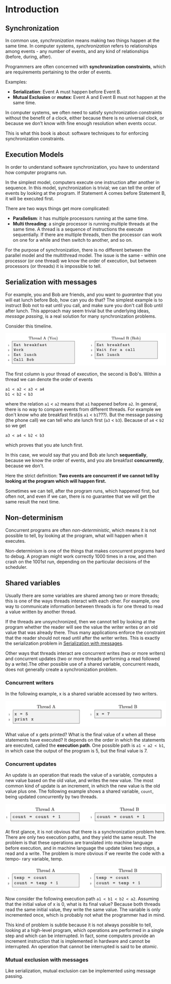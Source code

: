 # Introduction

## Synchronization

In common use, *synchronization* means making two things happen at the same time.
In computer systems, *synchronization* refers to relationships among events - any number of events, and any kind of relationships (before, during, after).

Programmers are often concerned with **synchronization constraints**, which are requirements pertaining to the order of events.

Examples:

- **Serialization**: Event A must happen before Event B.
- **Mutual Exclusion** or **mutex**: Event A and Event B must not happen at the same time.

In computer systems, we often need to satisfy synchronization constraints without the benefit of a clock, either because there is no universal clock, or because we don’t know with fine enough resolution when events occur.

This is what this book is about: software techniques to for enforcing synchronization constraints.

## Execution Models

In order to understand software synchronization, you have to understand how computer programs run.

In the simplest model, computers execute one instruction after another in sequence. In this model, synchronization is trivial; we can tell the order of events by looking at the program. If Statement A comes before Statement B, it will be executed first.

There are two ways things get more complicated:

- **Parallelism**: it has multiple processors running at the same time.
- **Multi threading**: a single processor is running multiple threads at the same time. A thread is a sequence of instructions the execute sequentially. If there are multiple threads, then the processor can work on one for a while and then switch to another, and so on.

For the purpose of synchronization, there is no different between the parallel model and the multithread model. The issue is the same - within one processor (or one thread) we know the order of execution, but between processors (or threads) it is impossible to tell.

## Serialization with messages

For example, you and Bob are friends, and you want to *guarantee* that you will eat lunch before Bob, how can you do that? The simplest example is to instruct Bob not to eat until you call, and make sure you don't call Bob until after lunch. This approach may seem trivial but the underlying ideas, *message passing*, is a real solution for many synchronization problems.

Consider this timeline.

![timeline](images/f1-serialization-with-messages.png)

The first column is your thread of execution, the second is Bob's. Within a thread we can denote the order of events
```
a1 < a2 < a3 < a4
b1 < b2 < b3
```
where the relation `a1` < `a2` means that `a1` happened before `a2`.
In general, there is no way to compare events from different threads. For example we don't know who ate breakfast first(is `a1` < `b1`???).
But the message passing (the phone call) we can tell who ate lunch first (`a3` < `b3`). Because of `a4` < `b2` so we get
```
a3 < a4 < b2 < b3
```
which proves that you ate lunch first.

In this case, we would say that you and Bob ate lunch **sequentially**, because we know the order of events, and you ate breakfast **concurrently**, because we don't.

Here the strict definition: **Two events are concurrent if we cannot tell by looking at the program which will happen first.**

Sometimes we can tell, after the program runs, which happened first, but often not, and even if we can, there is no guarantee that we will get the same result the next time.

## Non-determinism

Concurrent programs are often *non-deterministic*, which means it is not possible to tell, by looking at the program, what will happen when it executes.

Non-determinism is one of the things that makes concurrent programs hard to debug. A program might work correctly 1000 times in a row, and then crash on the 1001st run, depending on the particular decisions of the scheduler.

## Shared variables

Usually there are some variables are shared among two or more threads; this is one of the ways threads interact with each other. For example, one way to communicate information between threads is for one thread to read a value written by another thread.

If the threads are unsynchronized, then we cannot tell by looking at the program whether the reader will see the value the writer writes or an old value that was already there. Thus many applications enforce the constraint that the reader should not read until after the writer writes. This is exactly the serialization problem in [Serialization with messages](#serialization-with-messages).

Other ways that threads interact are concurrent writes (two or more writers) and concurrent updates (two or more threads performing a read followed by a write).The other possible use of a shared variable, concurrent reads, does not generally create a synchronization problem.

### Concurrent writers

In the following example, x is a shared variable accessed by two writers.

![concurrent write](images/f2-concurrent-write.png)

What value of x gets printed? What is the final value of x when all these statements have executed? It depends on the order in which the statements are executed, called the **execution path**. One possible path is `a1 < a2 < b1`, in which case the output of the program is 5, but the final value is 7.


### Concurrent updates

An update is an operation that reads the value of a variable, computes a new value based on the old value, and writes the new value. The most common kind of update is an increment, in which the new value is the old value plus one. The following example shows a shared variable, `count`, being updated concurrently by two threads.

![concurrent update](images/f3-concurrent-update.png)

At first glance, it is not obvious that there is a synchronization problem here. There are only two execution paths, and they yield the same result.
The problem is that these operations are translated into machine language before execution, and in machine language the update takes two steps, a read and a write. The problem is more obvious if we rewrite the code with a tempo- rary variable, temp.

![concurrent update](images/f4-concurrent-update-expand.png)

Now consider the following execution path `a1 < b1 < b2 < a2`. Assuming that the initial value of x is 0, what is its final value? Because both threads read the same initial value, they write the same value. The variable is only incremented once, which is probably not what the programmer had in mind.

This kind of problem is subtle because it is not always possible to tell, looking at a high-level program, which operations are performed in a single step and which can be interrupted. In fact, some computers provide an increment instruction that is implemented in hardware and cannot be interrupted. An operation that cannot be interrupted is said to be *atomic*.

### Mutual exclusion with messages

Like serialization, mutual exclusion can be implemented using message passing.
